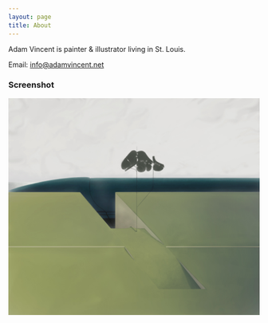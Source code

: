 ```yaml
---
layout: page
title: About
---
```


Adam Vincent is painter & illustrator living in St. Louis.  

Email: info@adamvincent.net

### Screenshot

![Screenshot](shore.jpg)
